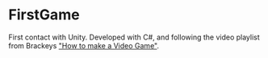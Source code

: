 # FirstGame
First contact with Unity. Developed with C#, and following the video playlist from Brackeys ["How to make a Video Game"](https://www.youtube.com/watch?v=j48LtUkZRjU&list=PLPV2KyIb3jR53Jce9hP7G5xC4O9AgnOuL).

